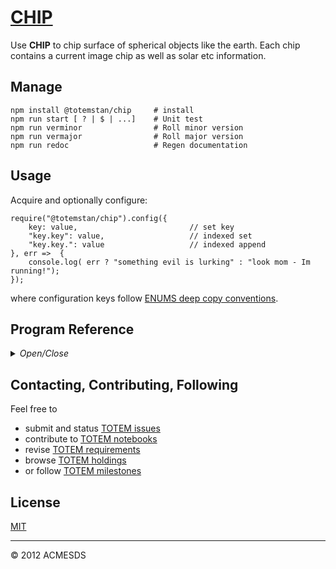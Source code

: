 # [CHIP](https://github.com/totem-man/chip)

Use **CHIP** to chip surface of spherical objects like the earth.  Each chip contains 
a current image chip as well as solar etc information.

## Manage

	npm install @totemstan/chip		# install
	npm run start [ ? | $ | ...]	# Unit test
	npm run verminor				# Roll minor version
	npm run vermajor				# Roll major version
	npm run redoc					# Regen documentation

## Usage

Acquire and optionally configure:

	require("@totemstan/chip").config({
		key: value, 						// set key
		"key.key": value, 					// indexed set
		"key.key.": value					// indexed append
	}, err =>  {
		console.log( err ? "something evil is lurking" : "look mom - Im running!");
	});

where configuration keys follow [ENUMS deep copy conventions](https://github.com/totem-man/enums).


## Program Reference
<details>
<summary>
<i>Open/Close</i>
</summary>
<a name="module_CHIP"></a>

## CHIP
Chip surface of spherical objects like the earth.

**Requires**: <code>module:fs</code>, <code>module:child\_process</code>, <code>module:stream</code>, <code>module:enums</code>  

* [CHIP](#module_CHIP)
    * _static_
        * [.ingestPipe(sql, filter, fileID, src, cb)](#module_CHIP.ingestPipe)
        * [.ingestList(sql, evs, fileID, cb)](#module_CHIP.ingestList)
        * [.ingestFile(sql, path, fileID, cb)](#module_CHIP.ingestFile)
    * _inner_
        * [~POS](#module_CHIP..POS)
        * [~AOI](#module_CHIP..AOI)

<a name="module_CHIP.ingestPipe"></a>

### CHIP.ingestPipe(sql, filter, fileID, src, cb)
Pipe src event stream created for this fileID thru the supplied filter(ev,cache) to the evcache db with callback cb(aoi) when finished.

**Kind**: static method of [<code>CHIP</code>](#module_CHIP)  

| Param | Type | Description |
| --- | --- | --- |
| sql | <code>Object</code> | connector |
| filter | <code>function</code> | the cache(ev) method supplied to filter(ev,cache) adds an event ev {x,y,z,t,s,class,index,state,fileID} to the evcache db. |
| fileID | <code>Number</code> | of internal event store (0 to bypass voxelization) |
| src | <code>Stream</code> | source stream created for this fileID |
| cb | <code>function</code> | Response callback( ingested aoi info ) |

<a name="module_CHIP.ingestList"></a>

### CHIP.ingestList(sql, evs, fileID, cb)
Ingest events list to internal fileID with callback cb(aoi) when finished.

**Kind**: static method of [<code>CHIP</code>](#module_CHIP)  

| Param | Type | Description |
| --- | --- | --- |
| sql | <code>Object</code> | connector |
| evs | <code>Array</code> | events [ ev, ... ] to ingest |
| fileID | <code>Number</code> | of internal event store (0 to bypass voxelization) |
| cb | <code>function</code> | Response callback( ingested aoi info ) |

<a name="module_CHIP.ingestFile"></a>

### CHIP.ingestFile(sql, path, fileID, cb)
Ingest events in evsPath to internal fileID with callback cb(aoi).
	Ingest events in a file to the internal events file.

**Kind**: static method of [<code>CHIP</code>](#module_CHIP)  

| Param | Type | Description |
| --- | --- | --- |
| sql | <code>Object</code> | connector |
| path | <code>String</code> | to events file containing JSON or csv info |
| fileID | <code>Number</code> | of internal event store (0 to bypass voxelization) |
| cb | <code>function</code> | Response callbatck( ingested aoi info ) |

<a name="module_CHIP..POS"></a>

### CHIP~POS
POS
Curved earth functions conventions:

	t,cols,x,y,lat,gtp[0]
	s,rows,y,lon,gtp[1]
	old poly = TL,TR,BL,BR,TL
	new poly = TL,TR,BR,BL
	top = ortho north

**Kind**: inner class of [<code>CHIP</code>](#module_CHIP)  
<a name="module_CHIP..AOI"></a>

### CHIP~AOI
AOI
ring = [ [lat,lon], .... ] degs defines aoi
chipFeatures = number of feature across chip edge
chipPixels = number of pixels across chip edge
chipDim = length of chip edge [m]
overlap = number of features to overlap chips
r = surface radius [km]  6147=earth 0=flat

**Kind**: inner class of [<code>CHIP</code>](#module_CHIP)  
</details>

## Contacting, Contributing, Following

Feel free to 
* submit and status [TOTEM issues](http://totem.hopto.org/issues.view) 
* contribute to [TOTEM notebooks](http://totem.hopto.org/shares/notebooks/) 
* revise [TOTEM requirements](http://totem.hopto.org/reqts.view) 
* browse [TOTEM holdings](http://totem.hopto.org/) 
* or follow [TOTEM milestones](http://totem.hopto.org/milestones.view) 

## License

[MIT](LICENSE)

* * *

&copy; 2012 ACMESDS